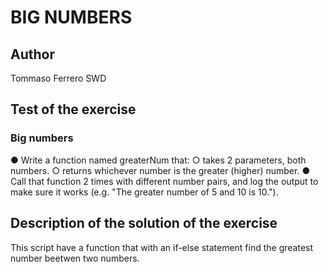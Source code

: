 # BIG NUMBERS

## Author

Tommaso Ferrero SWD

## Test of the exercise

### Big numbers

● Write a function named greaterNum that:
○ takes 2 parameters, both numbers.
○ returns whichever number is the greater (higher) number.
● Call that function 2 times with different number pairs, and log the output to make sure it works (e.g. "The greater number of 5 and 10 is 10.").

## Description of the solution of the exercise

This script have a function that with an if-else statement find the greatest number beetwen two numbers.
